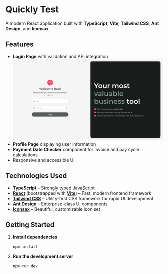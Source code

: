 # Quickly Test

A modern React application built with **TypeScript**, **Vite**, **Tailwind CSS**, **Ant Design**, and **Iconsax**.

## Features

- **Login Page** with validation and API integration
![Login page](image.png)
- **Profile Page** displaying user information
- **Payment Date Checker** component for invoice and pay cycle calculations
- Responsive and accessible UI

## Technologies Used

- [**TypeScript**](https://www.typescriptlang.org/) – Strongly typed JavaScript
- [**React**](https://react.dev/) (bootstrapped with [**Vite**](https://vitejs.dev/)) – Fast, modern frontend framework
- [**Tailwind CSS**](https://tailwindcss.com/) – Utility-first CSS framework for rapid UI development
- [**Ant Design**](https://ant.design/) – Enterprise-class UI components
- [**Iconsax**](https://iconsax.io/) – Beautiful, customizable icon set

## Getting Started

1. **Install dependencies**
   ```bash
   npm install

2. **Run the development server**
     ```bash
   npm run dev
  
